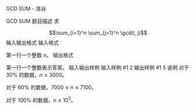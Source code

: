 



GCD SUM - 洛谷














GCD SUM
题目描述
求

$$\sum_{i=1}^n \sum_{j=1}^n \gcd(i, j)$$
输入输出格式
输入格式

第一行一个整数 $n$。
输出格式

第一行一个整数表示答案。
输入输出样例
输入样例 #1
2
输出样例 #1
5
说明
对于 $30\%$ 的数据，$n\leq 3000$。

对于 $60\%$ 的数据，$7000\leq n\leq 7100$。

对于 $100\%$ 的数据，$n\leq 10^5$。







